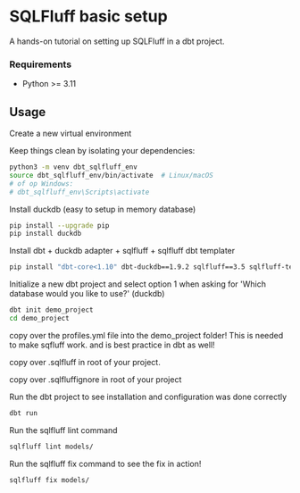 # SQLFluff basic setup

A hands-on tutorial on setting up SQLFluff in a dbt project.

### Requirements

- Python >= 3.11

## Usage

Create a new virtual environment

Keep things clean by isolating your dependencies:

```bash
python3 -m venv dbt_sqlfluff_env
source dbt_sqlfluff_env/bin/activate  # Linux/macOS
# of op Windows:
# dbt_sqlfluff_env\Scripts\activate
```

Install duckdb (easy to setup in memory database)

```bash
pip install --upgrade pip
pip install duckdb
```

Install dbt + duckdb adapter + sqlfluff + sqlfluff dbt templater

```bash
pip install "dbt-core<1.10" dbt-duckdb==1.9.2 sqlfluff==3.5 sqlfluff-templater-dbt==3.5

```

Initialize a new dbt project and select option 1 when asking for 'Which database would you like to use?' (duckdb)

```bash
dbt init demo_project
cd demo_project
```

copy over the profiles.yml file into the demo_project folder!
This is needed to make sqfluff work. and is best practice in dbt as well!

copy over .sqlfluff in root of your project.

copy over .sqlfluffignore in root of your project

Run the dbt project to see installation and configuration was done correctly

```bash
dbt run
```

Run the sqlfluff lint command

```bash
sqlfluff lint models/
```

Run the sqlfluff fix command to see the fix in action!

```bash
sqlfluff fix models/
```
